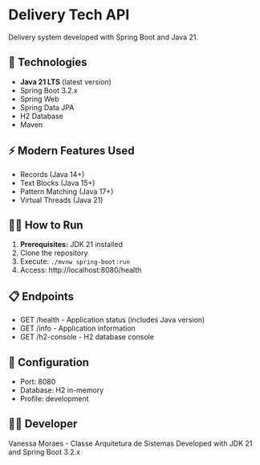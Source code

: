# Delivery Tech API

Delivery system developed with Spring Boot and Java 21.

## 🚀 Technologies

- **Java 21 LTS** (latest version)
- Spring Boot 3.2.x
- Spring Web
- Spring Data JPA
- H2 Database
- Maven

## ⚡ Modern Features Used

- Records (Java 14+)
- Text Blocks (Java 15+)
- Pattern Matching (Java 17+)
- Virtual Threads (Java 21)

## 🏃‍♂️ How to Run

1. **Prerequisites:** JDK 21 installed
2. Clone the repository
3. Execute: `./mvnw spring-boot:run`
4. Access: http://localhost:8080/health

## 📋 Endpoints

- GET /health - Application status (includes Java version)
- GET /info - Application information
- GET /h2-console - H2 database console

## 🔧 Configuration

- Port: 8080
- Database: H2 in-memory
- Profile: development

## 👨‍💻 Developer

Vanessa Moraes - Classe Arquitetura de Sistemas
Developed with JDK 21 and Spring Boot 3.2.x

